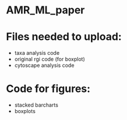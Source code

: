 # AMR_ML_paper

# Files needed to upload:
  - taxa analysis code
  - original rgi code (for boxplot)
  - cytoscape analysis code
  
 # Code for figures:
  - stacked barcharts
  - boxplots
